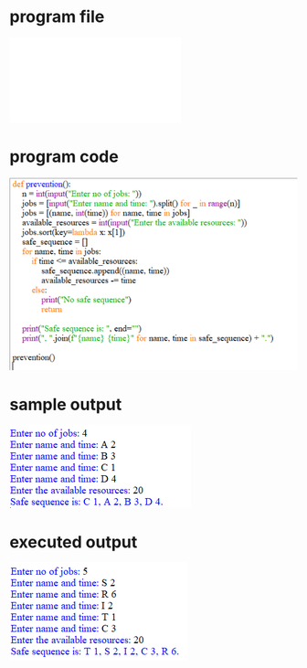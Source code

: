 

# program file
![program file](deadlock_prevention_563.py)

# program code 
![program code](deadlock_prevention_CODE_563.png)

# sample output
![sample output](deadlock_prevention_IO_563.png)

# executed output
![executed output](deadlock_prevention_EO_563.png)

